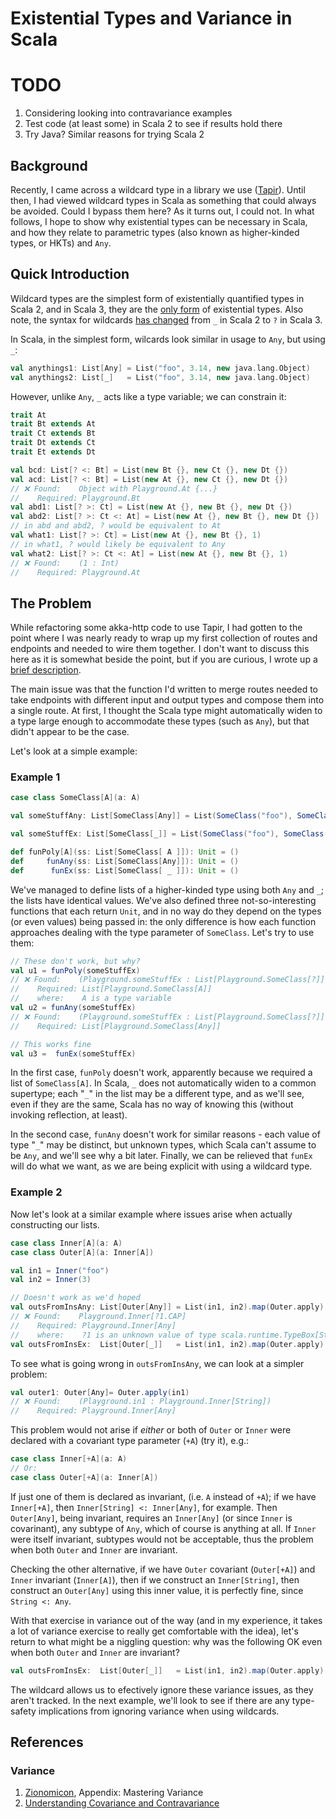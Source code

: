 # Existential Types and Variance in Scala

# TODO
1. Considering looking into contravariance examples
2. Test code (at least some) in Scala 2 to see if results hold there
3. Try Java? Similar reasons for trying Scala 2

## Background

Recently, I came across a wildcard type in a library we use ([Tapir](https://tapir.softwaremill.com/)).
Until then, I had viewed wildcard types in Scala as something that could always be avoided. Could I
bypass them here? As it turns out, I could not. In what follows, I hope to show why existential types
can be necessary in Scala, and how they relate to parametric types (also known as
higher-kinded types, or HKTs) and `Any`.

## Quick Introduction

Wildcard types are the simplest form of existentially quantified types in Scala 2, and in Scala 3,
they are the [only form](https://docs.scala-lang.org/scala3/reference/dropped-features/existential-types.html)
of existential types. Also note, the syntax for wildcards [has changed](https://docs.scala-lang.org/scala3/reference/changed-features/wildcards.html
) from `_` in Scala 2 to `?` in Scala 3.

In Scala, in the simplest form, wilcards look similar in usage to `Any`, but using `_`:

```scala
val anythings1: List[Any] = List("foo", 3.14, new java.lang.Object)
val anythings2: List[_]   = List("foo", 3.14, new java.lang.Object)
```

However, unlike `Any`, `_` acts like a type variable; we can constrain it:

```scala
trait At
trait Bt extends At
trait Ct extends Bt
trait Dt extends Ct
trait Et extends Dt

val bcd: List[? <: Bt] = List(new Bt {}, new Ct {}, new Dt {})
val acd: List[? <: Bt] = List(new At {}, new Ct {}, new Dt {})
// ❌ Found:    Object with Playground.At {...}
//    Required: Playground.Bt
val abd1: List[? >: Ct] = List(new At {}, new Bt {}, new Dt {})
val abd2: List[? >: Ct <: At] = List(new At {}, new Bt {}, new Dt {})
// in abd and abd2, ? would be equivalent to At
val what1: List[? >: Ct] = List(new At {}, new Bt {}, 1)
// in what1, ? would likely be equivalent to Any
val what2: List[? >: Ct <: At] = List(new At {}, new Bt {}, 1)
// ❌ Found:    (1 : Int)
//    Required: Playground.At

```

## The Problem

While refactoring some akka-http code to use Tapir, I had gotten to the point where I was
nearly ready to wrap up my first collection of routes and endpoints and needed to wire them
together. I don't want to discuss this here as it is somewhat beside the
point, but if you are curious, I wrote up a [brief description](https://gist.github.com/bbarker/082082c24e1c307d8bc4e58f7717d921).

The main issue was that the function I'd written to merge routes needed to take
endpoints with different input and output types and compose them into a single
route. At first, I thought the Scala type might automatically widen to a type
large enough to accommodate these types (such as `Any`),
but that didn't appear to be the case.

Let's look at a simple example:

### Example 1

```scala
case class SomeClass[A](a: A)

val someStuffAny: List[SomeClass[Any]] = List(SomeClass("foo"), SomeClass(1))

val someStuffEx: List[SomeClass[_]] = List(SomeClass("foo"), SomeClass(1))

def funPoly[A](ss: List[SomeClass[ A ]]): Unit = ()
def     funAny(ss: List[SomeClass[Any]]): Unit = ()
def      funEx(ss: List[SomeClass[ _ ]]): Unit = ()
```

We've managed to define lists of a higher-kinded type using both `Any` and `_`;
the lists have identical values. We've also defined three not-so-interesting
functions that each return `Unit`, and in no way do they depend on the types
(or even values) being passed in: the only difference is how each function
approaches dealing with the type parameter of `SomeClass`. Let's try to use them:

```scala
// These don't work, but why?
val u1 = funPoly(someStuffEx)
// ❌ Found:    (Playground.someStuffEx : List[Playground.SomeClass[?]])
//    Required: List[Playground.SomeClass[A]]
//    where:    A is a type variable
val u2 = funAny(someStuffEx)
// ❌ Found:    (Playground.someStuffEx : List[Playground.SomeClass[?]])
//    Required: List[Playground.SomeClass[Any]]

// This works fine
val u3 =  funEx(someStuffEx)
```

In the first case, `funPoly` doesn't work, apparently because we required a list of
`SomeClass[A]`. In Scala, `_` does not automatically widen to a common supertype;
each "`_`" in the list may be a different type, and as we'll see, even if they are the
same, Scala has no way of knowing this (without invoking reflection, at least).

In the second case, `funAny` doesn't work for similar reasons - each value of type "`_`"
may be distinct, but unknown types, which Scala can't assume to be `Any`, and we'll see
why a bit later. Finally, we can be relieved that `funEx` will do what we want, as we are
being explicit with using a wildcard type.

### Example 2

Now let's look at a similar example where issues arise when actually constructing our
lists.

```scala
case class Inner[A](a: A)
case class Outer[A](a: Inner[A])

val in1 = Inner("foo")
val in2 = Inner(3)

// Doesn't work as we'd hoped
val outsFromInsAny: List[Outer[Any]] = List(in1, in2).map(Outer.apply)
// ❌ Found:    Playground.Inner[?1.CAP]
//    Required: Playground.Inner[Any]
//    where:    ?1 is an unknown value of type scala.runtime.TypeBox[String & Int, String | Int]
val outsFromInsEx:  List[Outer[_]]   = List(in1, in2).map(Outer.apply)
```

To see what is going wrong in `outsFromInsAny`, we can look at a simpler problem:

```scala
val outer1: Outer[Any]= Outer.apply(in1)
// ❌ Found:    (Playground.in1 : Playground.Inner[String])
//    Required: Playground.Inner[Any]
```

This problem would not arise if *either* or both of `Outer` or `Inner` were declared
with a covariant type parameter (`+A`) (try it), e.g.:

```scala
case class Inner[+A](a: A)
// Or:
case class Outer[+A](a: Inner[A])
```

If just one of them is declared as invariant, (i.e. `A` instead of `+A`); if we have
`Inner[+A]`, then `Inner[String] <: Inner[Any]`, for example. Then `Outer[Any]`,
being invariant, requires an `Inner[Any]` (or since `Inner` is covarinant), any subtype
of `Any`, which of course is anything at all. If `Inner` were itself invariant, subtypes
would not be acceptable, thus the problem when both `Outer` and `Inner` are invariant.

Checking the other alternative, if we have `Outer` covariant (`Outer[+A]`) and `Inner`
invariant (`Inner[A]`), then if we construct an `Inner[String]`, then construct an
`Outer[Any]` using this inner value, it is perfectly fine, since `String <: Any`.

With that exercise in variance out of the way (and in my experience, it takes a lot of
variance exercise to really get comfortable with the idea), let's return to what might
be a niggling question: why was the following OK even when both `Outer` and `Inner`
are invariant?

```scala
val outsFromInsEx:  List[Outer[_]]   = List(in1, in2).map(Outer.apply)
```

The wildcard allows us to efectively ignore these variance issues, as they aren't tracked.
In the next example, we'll look to see if there are any type-safety implications from
ignoring variance when using wildcards.



## References

### Variance

1. [Zionomicon](https://www.zionomicon.com/), Appendix: Mastering Variance
2. [Understanding Covariance and Contravariance](https://blog.kaizen-solutions.io/2020/variance-in-scala/)
